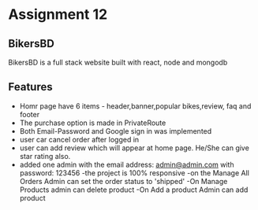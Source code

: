 # Assignment 12

## BikersBD

BikersBD is a full stack website built with react, node and mongodb

## Features

- Homr page have 6 items - header,banner,popular bikes,review, faq and footer
- The purchase option is made in PrivateRoute
- Both Email-Password and Google sign in was implemented
- user car cancel order after logged in
- user can add review which will appear at home page. He/She can give star rating also.
- added one admin with the email address: admin@admin.com with password: 123456
  -the project is 100% responsive
  -on the Manage All Orders Admin can set the order status to 'shipped'
  -On Manage Products admin can delete product
  -On Add a product Admin can add product
